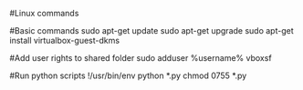 #Linux commands

#Basic commands
sudo apt-get update
sudo apt-get upgrade
sudo apt-get install virtualbox-guest-dkms 

#Add user rights to shared folder
sudo adduser %username% vboxsf

#Run python scripts
!/usr/bin/env python *.py
chmod 0755 *.py
